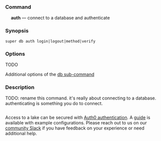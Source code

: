 ### Command

&emsp; **auth** &mdash; connect to a database and authenticate

### Synopsis

```
super db auth login|logout|method|verify
```

### Options

TODO

Additional options of the [db sub-command](db.md#options)

### Description

TODO: rename this command. it's really about connecting to a database.
authenticating is something you do to connect.

```
```
Access to a lake can be secured with [Auth0 authentication](https://auth0.com/).
A [guide](../integrations/zed-lake-auth/index.md) is available with example configurations.
Please reach out to us on our [community Slack](https://www.brimdata.io/join-slack/)
if you have feedback on your experience or need additional help.
